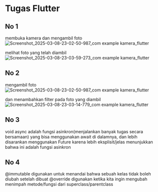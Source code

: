# Tugas Flutter

## No 1
membuka kamera dan mengambil foto
![Screenshot_2025-03-08-23-02-50-987_com example kamera_flutter](https://github.com/user-attachments/assets/30f61717-571d-441b-a524-9fcf6f42bd2c)

melihat foto yang telah diambil
![Screenshot_2025-03-08-23-03-59-273_com example kamera_flutter](https://github.com/user-attachments/assets/d35156db-d283-480b-a8eb-5409c70e4545)

## No 2
mengambil foto
![Screenshot_2025-03-08-23-02-50-987_com example kamera_flutter](https://github.com/user-attachments/assets/0775a9e2-9f7e-4671-a615-62f433d2deb9)

dan menambahkan filter pada foto yang diambil
![Screenshot_2025-03-08-23-03-14-779_com example kamera_flutter](https://github.com/user-attachments/assets/e86c626f-43aa-4b7c-b8f8-d209db0634b6)

## No 3
void async adalah fungsi asinkron(menjalankan banyak tugas secara bersamaan) yang bisa menggunakan await di dalamnya, dan lebih disarankan menggunakan Future<void> karena lebih eksplisit/jelas menunjukkan bahwa ini adalah fungsi asinkron

## No 4
@immutable digunakan untuk menandai bahwa sebuah kelas tidak boleh diubah setelah dibuat
@override digunakan ketika kita ingin mengubah menimpah metode/fungsi dari superclass/parentclass
